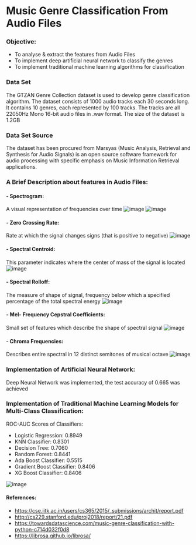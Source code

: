 # Music Genre Classification From Audio Files

### Objective:
- To analyse & extract the features from Audio Files
- To implement deep artificial neural network to classify the genres
- To implement traditional machine learning algorithms for classification 


### Data Set
The GTZAN Genre Collection dataset is used to develop genre classification algorithm. The dataset consists of 1000 audio tracks each 30 seconds long. It contains 10 genres, each represented by 100 tracks. The tracks are all 22050Hz Mono 16-bit audio files in .wav format. The size of the dataset is 1.2GB

### Data Set Source
The dataset has been procured from Marsyas (Music Analysis, Retrieval and Synthesis for Audio Signals) is an open source software framework for audio processing with specific emphasis on Music Information Retrieval applications. 

### A Brief Description about features in Audio Files:
#### - Spectrogram:
A visual representation of frequencies over time
![image](https://user-images.githubusercontent.com/47745543/82432841-3c9b0200-9aae-11ea-95c9-a7ebed72ba77.png)
![image](https://user-images.githubusercontent.com/47745543/82429830-21c68e80-9aaa-11ea-8352-5b0588149122.png)

#### - Zero Crossing Rate:
Rate at which the signal changes signs (that is positive to negative)
![image](https://user-images.githubusercontent.com/47745543/82431199-fe9cde80-9aab-11ea-8692-6d03900bc8cc.png)

#### - Spectral Centroid: 
This parameter indicates where the center of mass of the signal is located
![image](https://user-images.githubusercontent.com/47745543/82432691-0a89a000-9aae-11ea-883d-0cc6b0ae40c9.png)

#### - Spectral Rolloff:
The measure of shape of signal, frequency below which a specified percentage of the total spectral energy
![image](https://user-images.githubusercontent.com/47745543/82432519-ce563f80-9aad-11ea-8aed-cceb97c732d1.png)

#### - Mel- Frequency Cepstral Coefficients:
Small set of features which describe the shape of spectral signal
![image](https://user-images.githubusercontent.com/47745543/82431676-95699b00-9aac-11ea-9e8f-57bbfbf17979.png)

#### - Chroma Frequencies:
Describes entire spectral in 12 distinct semitones of musical octave
![image](https://user-images.githubusercontent.com/47745543/82432204-538d2480-9aad-11ea-9b09-12a6bbbee4dd.png)

### Implementation of Artificial Neural Network:
Deep Neural Network was implemented, the test accuracy of 0.665 was achieved

### Implementation of Traditional Machine Learning Models for Multi-Class Classification:
ROC-AUC Scores of Classifiers: 
- Logistic Regression:	0.8949
- KNN Classifier:	0.8301
- Decision Tree:	0.7060
- Random Forest:	0.8441
- Ada Boost Classifier:	0.5515
- Gradient Boost Classifier:	0.8406
- XG Boost Classifier:	0.8406

![image](https://user-images.githubusercontent.com/47745543/82200716-fd897700-991c-11ea-9c6f-7b6b7ab0b5e1.png)


#### References:
- https://cse.iitk.ac.in/users/cs365/2015/_submissions/archit/report.pdf
- http://cs229.stanford.edu/proj2018/report/21.pdf
- https://towardsdatascience.com/music-genre-classification-with-python-c714d032f0d8
- https://librosa.github.io/librosa/

